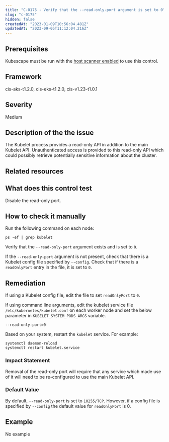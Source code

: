 ```yaml
---
title: "C-0175 - Verify that the --read-only-port argument is set to 0"
slug: "c-0175"
hidden: false
createdAt: "2023-01-09T10:56:04.481Z"
updatedAt: "2023-09-05T11:12:04.216Z"
---
```

## Prerequisites
Kubescape must be run with the [host scanner enabled](../scanning.md#the-host-scanner) to use this control.
## Framework
cis-aks-t1.2.0, cis-eks-t1.2.0, cis-v1.23-t1.0.1
## Severity
Medium
## Description of the the issue
The Kubelet process provides a read-only API in addition to the main Kubelet API. Unauthenticated access is provided to this read-only API which could possibly retrieve potentially sensitive information about the cluster.
## Related resources

## What does this control test
Disable the read-only port.
## How to check it manually
Run the following command on each node:

 
```
ps -ef | grep kubelet

```
 Verify that the `--read-only-port` argument exists and is set to `0`.

 If the `--read-only-port` argument is not present, check that there is a Kubelet config file specified by `--config`. Check that if there is a `readOnlyPort` entry in the file, it is set to `0`.
## Remediation
If using a Kubelet config file, edit the file to set `readOnlyPort` to `0`.

 If using command line arguments, edit the kubelet service file `/etc/kubernetes/kubelet.conf` on each worker node and set the below parameter in `KUBELET_SYSTEM_PODS_ARGS` variable.

 
```
--read-only-port=0

```
 Based on your system, restart the `kubelet` service. For example:

 
```
systemctl daemon-reload
systemctl restart kubelet.service

```
### Impact Statement
Removal of the read-only port will require that any service which made use of it will need to be re-configured to use the main Kubelet API.
### Default Value
By default, `--read-only-port` is set to `10255/TCP`. However, if a config file is specified by `--config` the default value for `readOnlyPort` is 0.
## Example
No example